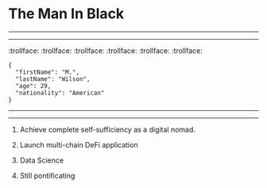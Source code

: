 # The Man In Black
---
---
:trollface: :trollface: :trollface: :trollface: :trollface: :trollface: 

```
{
  "firstName": "M.",
  "lastName": "Wilson",
  "age": 29,
  "nationality": "American"
}
```
---
---
1. Achieve complete self-sufficiency as a digital nomad.

2. Launch multi-chain DeFi application

3. Data Science

4. Still pontificating 